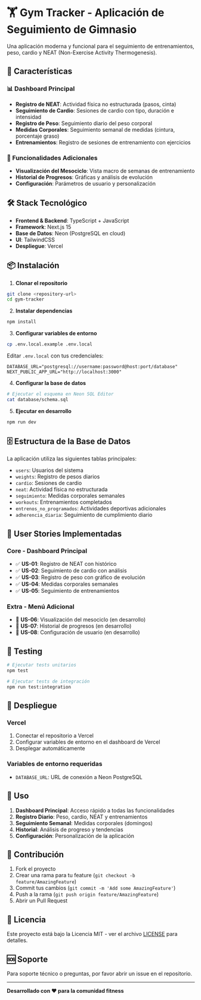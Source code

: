 # 🏋️ Gym Tracker - Aplicación de Seguimiento de Gimnasio

Una aplicación moderna y funcional para el seguimiento de entrenamientos, peso, cardio y NEAT (Non-Exercise Activity Thermogenesis).

## 🚀 Características

### 📊 Dashboard Principal
- **Registro de NEAT**: Actividad física no estructurada (pasos, cinta)
- **Seguimiento de Cardio**: Sesiones de cardio con tipo, duración e intensidad
- **Registro de Peso**: Seguimiento diario del peso corporal
- **Medidas Corporales**: Seguimiento semanal de medidas (cintura, porcentaje graso)
- **Entrenamientos**: Registro de sesiones de entrenamiento con ejercicios

### 📂 Funcionalidades Adicionales
- **Visualización del Mesociclo**: Vista macro de semanas de entrenamiento
- **Historial de Progresos**: Gráficas y análisis de evolución
- **Configuración**: Parámetros de usuario y personalización

## 🛠️ Stack Tecnológico

- **Frontend & Backend**: TypeScript + JavaScript
- **Framework**: Next.js 15
- **Base de Datos**: Neon (PostgreSQL en cloud)
- **UI**: TailwindCSS
- **Despliegue**: Vercel

## 📦 Instalación

1. **Clonar el repositorio**
```bash
git clone <repository-url>
cd gym-tracker
```

2. **Instalar dependencias**
```bash
npm install
```

3. **Configurar variables de entorno**
```bash
cp .env.local.example .env.local
```

Editar `.env.local` con tus credenciales:
```env
DATABASE_URL="postgresql://username:password@host:port/database"
NEXT_PUBLIC_APP_URL="http://localhost:3000"
```

4. **Configurar la base de datos**
```bash
# Ejecutar el esquema en Neon SQL Editor
cat database/schema.sql
```

5. **Ejecutar en desarrollo**
```bash
npm run dev
```

## 🗄️ Estructura de la Base de Datos

La aplicación utiliza las siguientes tablas principales:

- `users`: Usuarios del sistema
- `weights`: Registro de pesos diarios
- `cardio`: Sesiones de cardio
- `neat`: Actividad física no estructurada
- `seguimiento`: Medidas corporales semanales
- `workouts`: Entrenamientos completados
- `entrenos_no_programados`: Actividades deportivas adicionales
- `adherencia_diaria`: Seguimiento de cumplimiento diario

## 🎯 User Stories Implementadas

### Core - Dashboard Principal
- ✅ **US-01**: Registro de NEAT con histórico
- ✅ **US-02**: Seguimiento de cardio con análisis
- ✅ **US-03**: Registro de peso con gráfico de evolución
- ✅ **US-04**: Medidas corporales semanales
- ✅ **US-05**: Seguimiento de entrenamientos

### Extra - Menú Adicional
- 🔄 **US-06**: Visualización del mesociclo (en desarrollo)
- 🔄 **US-07**: Historial de progresos (en desarrollo)
- 🔄 **US-08**: Configuración de usuario (en desarrollo)

## 🧪 Testing

```bash
# Ejecutar tests unitarios
npm test

# Ejecutar tests de integración
npm run test:integration
```

## 🚀 Despliegue

### Vercel
1. Conectar el repositorio a Vercel
2. Configurar variables de entorno en el dashboard de Vercel
3. Desplegar automáticamente

### Variables de entorno requeridas
- `DATABASE_URL`: URL de conexión a Neon PostgreSQL

## 📱 Uso

1. **Dashboard Principal**: Acceso rápido a todas las funcionalidades
2. **Registro Diario**: Peso, cardio, NEAT y entrenamientos
3. **Seguimiento Semanal**: Medidas corporales (domingos)
4. **Historial**: Análisis de progreso y tendencias
5. **Configuración**: Personalización de la aplicación

## 🤝 Contribución

1. Fork el proyecto
2. Crear una rama para tu feature (`git checkout -b feature/AmazingFeature`)
3. Commit tus cambios (`git commit -m 'Add some AmazingFeature'`)
4. Push a la rama (`git push origin feature/AmazingFeature`)
5. Abrir un Pull Request

## 📄 Licencia

Este proyecto está bajo la Licencia MIT - ver el archivo [LICENSE](LICENSE) para detalles.

## 🆘 Soporte

Para soporte técnico o preguntas, por favor abrir un issue en el repositorio.

---

**Desarrollado con ❤️ para la comunidad fitness**
